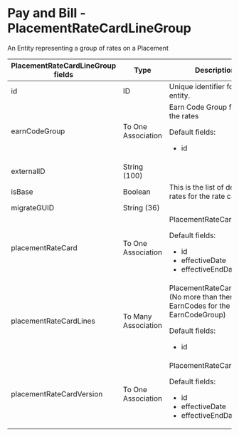 # Pay and Bill - PlacementRateCardLineGroup

An Entity representing a group of rates on a Placement


<table>
    <colgroup>
        <col width="20%" />
        <col width="20%" />
        <col width="20%" />
        <col width="20%" />
        <col width="20%" />
    </colgroup>
    <thead>
        <tr class="header">
            <th>PlacementRateCardLineGroup fields</th>
            <th>Type</th>
            <th>Description</th>
            <th>Not null</th>
            <th>Read-only</th>
        </tr>
    </thead>
    <tbody>
        <tr class="even">
            <td>id</td>
            <td>ID</td>
            <td>Unique identifier for this entity.</td>
            <td>X</td>
            <td>X</td>
        </tr>
        <tr class="odd">
            <td>earnCodeGroup</td>
            <td>To One Association</td>
            <td>Earn Code Group for all of the rates
                <p>Default fields:</p>
                <ul>
                    <li>id</li>
                </ul>
            </td>
            <td></td>
            <td>X</td>
        </tr>
        <tr class="even">
            <td>externalID</td>
            <td>String (100)</td>
            <td></td>
            <td></td>
            <td>X</td>
        </tr>
        <tr class="odd">
            <td>isBase</td>
            <td>Boolean</td>
            <td>This is the list of default rates for the rate card.</td>
            <td></td>
            <td>X</td>
        </tr>
        <tr class="even">
            <td>migrateGUID</td>
            <td>String (36)</td>
            <td></td>
            <td></td>
            <td>X</td>
        </tr>
        <tr class="odd">
            <td>placementRateCard</td>
            <td>To One Association</td>
            <td>PlacementRateCard
                <p>Default fields:</p>
                <ul>
                    <li>id</li>
                    <li>effectiveDate</li>
                    <li>effectiveEndDate</li>
                </ul>
            </td>
            <td></td>
            <td>X</td>
        </tr>
        <tr class="even">
            <td>placementRateCardLines</td>
            <td>To Many Association</td>
            <td>PlacementRateCardLine - (No more than there are EarnCodes for the given EarnCodeGroup)
                <p>Default fields:</p>
                <ul>
                    <li>id</li>
                </ul>
            </td>
            <td></td>
            <td>X</td>
        </tr>
        <tr class="odd">
            <td>placementRateCardVersion</td>
            <td>To One Association</td>
            <td>PlacementRateCardVersion
                <p>Default fields:</p>
                <ul>
                    <li>id</li>
                    <li>effectiveDate</li>
                    <li>effectiveEndDate</li>
                </ul>
            </td>
            <td></td>
            <td>X</td>
        </tr>
    </tbody>
</table>







